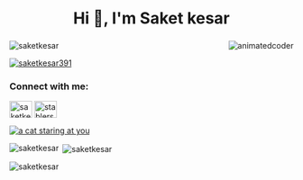 <h1 align="center">Hi 👋, I'm Saket kesar</h1>
<h3 align="center"></h3>
<img align="right" alt="animatedcoder" width"400" src="https://i.pinimg.com/originals/e1/f3/41/e1f3413bf5036045713341394f617225.gif"

<p align="left"> <img src="https://komarev.com/ghpvc/?username=saketkesar&label=Profile%20views&color=0e75b6&style=flat" alt="saketkesar" /> </p>

<p align="left"> <a href="https://twitter.com/saketkesar391" target="blank"><img src="https://img.shields.io/twitter/follow/saketkesar391?logo=twitter&style=for-the-badge" alt="saketkesar391" /></a> </p>



<h3 align="left">Connect with me:</h3>
<p align="left">
<a href="https://twitter.com/saketkesar391" target="blank"><img align="center" src="https://raw.githubusercontent.com/rahuldkjain/github-profile-readme-generator/master/src/images/icons/Social/twitter.svg" alt="saketkesar391" height="30" width="40" /></a>
<a href="https://instagram.com/stablersleet" target="blank"><img align="center" src="https://raw.githubusercontent.com/rahuldkjain/github-profile-readme-generator/master/src/images/icons/Social/instagram.svg" alt="stablersleet" height="30" width="40" /></a>
</p>
<a href="https://www.buymeacoffee.com/Saketkesar/">
  
  <img src="https://camo.githubusercontent.com/d95d7150e00a2f27d05e5ae149df668321097b3b64e641f82bbc5094a1b03b3a/68747470733a2f2f692e6962622e636f2f586b646a3833792f696d6167652d322e706e67" alt="a cat staring at you" /></a>


<p><img align="left" src="https://github-readme-stats.vercel.app/api/top-langs?username=saketkesar&show_icons=true&locale=en&layout=compact" alt="saketkesar" /></p>

<p>&nbsp;<img align="center" src="https://github-readme-stats.vercel.app/api?username=saketkesar&show_icons=true&locale=en" alt="saketkesar" /></p>

<p><img align="center" src="https://github-readme-streak-stats.herokuapp.com/?user=saketkesar&" alt="saketkesar" /></p>
